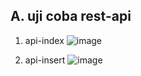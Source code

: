 A. uji coba rest-api
-
1. api-index
![image](https://github.com/user-attachments/assets/c2d9e11f-0f1e-4cc8-a1f1-f6f82c0e56ae)

2. api-insert
![image](https://github.com/user-attachments/assets/3e163953-db5b-4af9-acc5-93a1c1b982c5)
